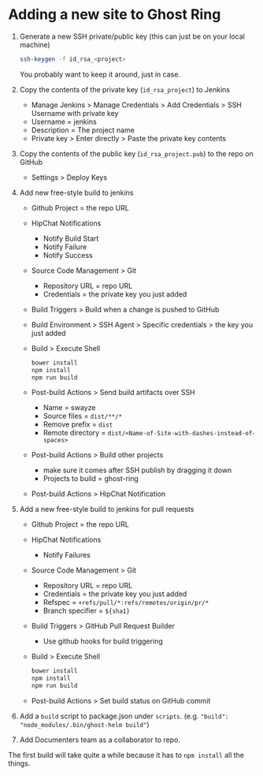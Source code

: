 # Adding a new site to Ghost Ring
1. Generate a new SSH private/public key (this can just be on your local machine)

    ```sh
    ssh-keygen -f id_rsa_<project>
    ```

    You probably want to keep it around, just in case.

2. Copy the contents of the private key (`id_rsa_project`) to Jenkins
    - Manage Jenkins > Manage Credentials > Add Credentials > SSH Username with private key
    - Username = jenkins
    - Description = The project name
    - Private key > Enter directly > Paste the private key contents

3. Copy the contents of the public key (`id_rsa_project.pub`) to the repo on GitHub
    - Settings > Deploy Keys

4. Add new free-style build to jenkins
    - Github Project = the repo URL
    - HipChat Notifications
      - Notify Build Start
      - Notify Failure
      - Notify Success
    - Source Code Management > Git
        - Repository URL = repo URL
        - Credentials = the private key you just added
    - Build Triggers > Build when a change is pushed to GitHub
    - Build Environment > SSH Agent > Specific credentials > the key you just added
    - Build > Execute Shell

        ```sh
        bower install
        npm install
        npm run build
        ```

    - Post-build Actions > Send build artifacts over SSH
        - Name = swayze
        - Source files = `dist/**/*`
        - Remove prefix = `dist`
        - Remote directory = `dist/<Name-of-Site-with-dashes-instead-of-spaces>`
    - Post-build Actions > Build other projects
        - make sure it comes after SSH publish by dragging it down
        - Projects to build = ghost-ring
    - Post-build Actions > HipChat Notification

5. Add a new free-style build to jenkins for pull requests
    - Github Project = the repo URL
    - HipChat Notifications
      - Notify Failures
    - Source Code Management > Git
        - Repository URL = repo URL
        - Credentials = the private key you just added
        - Refspec = `+refs/pull/*:refs/remotes/origin/pr/*`
        - Branch specifier = `${sha1}`
    - Build Triggers > GitHub Pull Request Builder
      - Use github hooks for build triggering
    - Build > Execute Shell

        ```sh
        bower install
        npm install
        npm run build
        ```
    - Post-build Actions > Set build status on GitHub commit

6. Add a `build` script to package.json under `scripts`. (e.g. `"build": "node_modules/.bin/ghost-helm build"`)
7. Add Documenters team as a collaborator to repo.

The first build will take quite a while because it has to `npm install` all the things.
